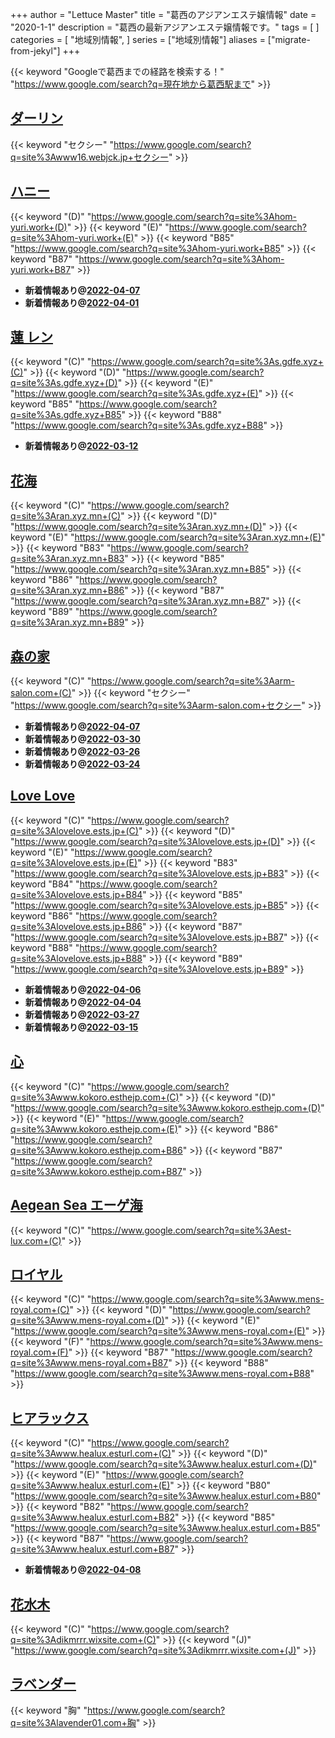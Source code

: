 +++
author = "Lettuce Master"
title = "葛西のアジアンエステ嬢情報"
date = "2020-1-1"
description = "葛西の最新アジアンエステ嬢情報です。"
tags = [
]
categories = [
    "地域別情報",
]
series = ["地域別情報"]
aliases = ["migrate-from-jekyl"]
+++

{{< keyword "Googleで葛西までの経路を検索する！" "https://www.google.com/search?q=現在地から葛西駅まで" >}}

## [ダーリン](http://www16.webjck.jp/)
{{< keyword "セクシー" "https://www.google.com/search?q=site%3Awww16.webjck.jp+セクシー" >}} 

## [ハニー](http://hom-yuri.work/)
{{< keyword "(D)" "https://www.google.com/search?q=site%3Ahom-yuri.work+(D)" >}} {{< keyword "(E)" "https://www.google.com/search?q=site%3Ahom-yuri.work+(E)" >}} {{< keyword "B85" "https://www.google.com/search?q=site%3Ahom-yuri.work+B85" >}} {{< keyword "B87" "https://www.google.com/search?q=site%3Ahom-yuri.work+B87" >}} 

- **新着情報あり@[2022-04-07](/post/2022-04-07)**
- **新着情報あり@[2022-04-01](/post/2022-04-01)**
## [蓮 レン](http://s.gdfe.xyz/)
{{< keyword "(C)" "https://www.google.com/search?q=site%3As.gdfe.xyz+(C)" >}} {{< keyword "(D)" "https://www.google.com/search?q=site%3As.gdfe.xyz+(D)" >}} {{< keyword "(E)" "https://www.google.com/search?q=site%3As.gdfe.xyz+(E)" >}} {{< keyword "B85" "https://www.google.com/search?q=site%3As.gdfe.xyz+B85" >}} {{< keyword "B88" "https://www.google.com/search?q=site%3As.gdfe.xyz+B88" >}} 

- **新着情報あり@[2022-03-12](/post/2022-03-12)**
## [花海](http://ran.xyz.mn/)
{{< keyword "(C)" "https://www.google.com/search?q=site%3Aran.xyz.mn+(C)" >}} {{< keyword "(D)" "https://www.google.com/search?q=site%3Aran.xyz.mn+(D)" >}} {{< keyword "(E)" "https://www.google.com/search?q=site%3Aran.xyz.mn+(E)" >}} {{< keyword "B83" "https://www.google.com/search?q=site%3Aran.xyz.mn+B83" >}} {{< keyword "B85" "https://www.google.com/search?q=site%3Aran.xyz.mn+B85" >}} {{< keyword "B86" "https://www.google.com/search?q=site%3Aran.xyz.mn+B86" >}} {{< keyword "B87" "https://www.google.com/search?q=site%3Aran.xyz.mn+B87" >}} {{< keyword "B89" "https://www.google.com/search?q=site%3Aran.xyz.mn+B89" >}} 

## [森の家](http://arm-salon.com/)
{{< keyword "(C)" "https://www.google.com/search?q=site%3Aarm-salon.com+(C)" >}} {{< keyword "セクシー" "https://www.google.com/search?q=site%3Aarm-salon.com+セクシー" >}} 

- **新着情報あり@[2022-04-07](/post/2022-04-07)**
- **新着情報あり@[2022-03-30](/post/2022-03-30)**
- **新着情報あり@[2022-03-26](/post/2022-03-26)**
- **新着情報あり@[2022-03-24](/post/2022-03-24)**
## [Love Love](https://lovelove.ests.jp/)
{{< keyword "(C)" "https://www.google.com/search?q=site%3Alovelove.ests.jp+(C)" >}} {{< keyword "(D)" "https://www.google.com/search?q=site%3Alovelove.ests.jp+(D)" >}} {{< keyword "(E)" "https://www.google.com/search?q=site%3Alovelove.ests.jp+(E)" >}} {{< keyword "B83" "https://www.google.com/search?q=site%3Alovelove.ests.jp+B83" >}} {{< keyword "B84" "https://www.google.com/search?q=site%3Alovelove.ests.jp+B84" >}} {{< keyword "B85" "https://www.google.com/search?q=site%3Alovelove.ests.jp+B85" >}} {{< keyword "B86" "https://www.google.com/search?q=site%3Alovelove.ests.jp+B86" >}} {{< keyword "B87" "https://www.google.com/search?q=site%3Alovelove.ests.jp+B87" >}} {{< keyword "B88" "https://www.google.com/search?q=site%3Alovelove.ests.jp+B88" >}} {{< keyword "B89" "https://www.google.com/search?q=site%3Alovelove.ests.jp+B89" >}} 

- **新着情報あり@[2022-04-06](/post/2022-04-06)**
- **新着情報あり@[2022-04-04](/post/2022-04-04)**
- **新着情報あり@[2022-03-27](/post/2022-03-27)**
- **新着情報あり@[2022-03-15](/post/2022-03-15)**
## [心](http://www.kokoro.esthejp.com/)
{{< keyword "(C)" "https://www.google.com/search?q=site%3Awww.kokoro.esthejp.com+(C)" >}} {{< keyword "(D)" "https://www.google.com/search?q=site%3Awww.kokoro.esthejp.com+(D)" >}} {{< keyword "(E)" "https://www.google.com/search?q=site%3Awww.kokoro.esthejp.com+(E)" >}} {{< keyword "B86" "https://www.google.com/search?q=site%3Awww.kokoro.esthejp.com+B86" >}} {{< keyword "B87" "https://www.google.com/search?q=site%3Awww.kokoro.esthejp.com+B87" >}} 

## [Aegean Sea エーゲ海](http://est-lux.com/)
{{< keyword "(C)" "https://www.google.com/search?q=site%3Aest-lux.com+(C)" >}} 

## [ロイヤル](http://www.mens-royal.com/)
{{< keyword "(C)" "https://www.google.com/search?q=site%3Awww.mens-royal.com+(C)" >}} {{< keyword "(D)" "https://www.google.com/search?q=site%3Awww.mens-royal.com+(D)" >}} {{< keyword "(E)" "https://www.google.com/search?q=site%3Awww.mens-royal.com+(E)" >}} {{< keyword "(F)" "https://www.google.com/search?q=site%3Awww.mens-royal.com+(F)" >}} {{< keyword "B87" "https://www.google.com/search?q=site%3Awww.mens-royal.com+B87" >}} {{< keyword "B88" "https://www.google.com/search?q=site%3Awww.mens-royal.com+B88" >}} 

## [ヒアラックス](http://www.healux.esturl.com/)
{{< keyword "(C)" "https://www.google.com/search?q=site%3Awww.healux.esturl.com+(C)" >}} {{< keyword "(D)" "https://www.google.com/search?q=site%3Awww.healux.esturl.com+(D)" >}} {{< keyword "(E)" "https://www.google.com/search?q=site%3Awww.healux.esturl.com+(E)" >}} {{< keyword "B80" "https://www.google.com/search?q=site%3Awww.healux.esturl.com+B80" >}} {{< keyword "B82" "https://www.google.com/search?q=site%3Awww.healux.esturl.com+B82" >}} {{< keyword "B85" "https://www.google.com/search?q=site%3Awww.healux.esturl.com+B85" >}} {{< keyword "B87" "https://www.google.com/search?q=site%3Awww.healux.esturl.com+B87" >}} 

- **新着情報あり@[2022-04-08](/post/2022-04-08)**
## [花水木](https://dikmrrr.wixsite.com/hanakimizu)
{{< keyword "(C)" "https://www.google.com/search?q=site%3Adikmrrr.wixsite.com+(C)" >}} {{< keyword "(J)" "https://www.google.com/search?q=site%3Adikmrrr.wixsite.com+(J)" >}} 

## [ラベンダー](http://lavender01.com/)
{{< keyword "胸" "https://www.google.com/search?q=site%3Alavender01.com+胸" >}} 

